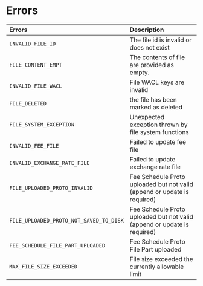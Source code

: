 # Errors

| Errors | Description |
| :--- | :--- |
| `INVALID_FILE_ID` | The file id is invalid or does not exist |
| `FILE_CONTENT_EMPT` | The contents of file are provided as empty. |
| `INVALID_FILE_WACL` | File WACL keys are invalid |
| `FILE_DELETED` | the file has been marked as deleted |
| `FILE_SYSTEM_EXCEPTION` | Unexpected exception thrown by file system functions |
| `INVALID_FEE_FILE` | Failed to update fee file |
| `INVALID_EXCHANGE_RATE_FILE` | Failed to update exchange rate file |
| `FILE_UPLOADED_PROTO_INVALID` | Fee Schedule Proto uploaded but not valid \(append or update is required\) |
| `FILE_UPLOADED_PROTO_NOT_SAVED_TO_DISK` | Fee Schedule Proto uploaded but not valid \(append or update is required\) |
| `FEE_SCHEDULE_FILE_PART_UPLOADED` | Fee Schedule Proto File Part uploaded |
| `MAX_FILE_SIZE_EXCEEDED` | File size exceeded the currently allowable limit |



